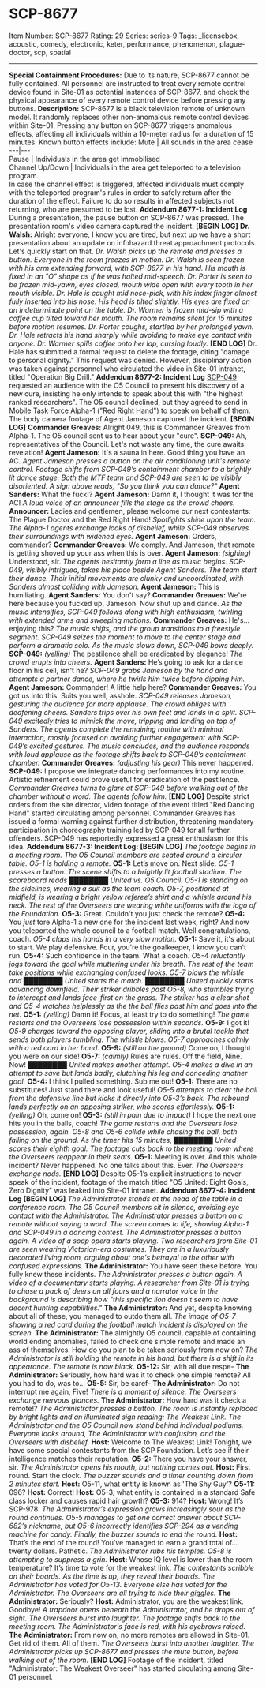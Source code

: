 # SCP-8677
Item Number: SCP-8677
Rating: 29
Series: series-9
Tags: _licensebox, acoustic, comedy, electronic, keter, performance, phenomenon, plague-doctor, scp, spatial

---

**Special Containment Procedures:** Due to its nature, SCP-8677 cannot be fully contained. All personnel are instructed to treat every remote control device found in Site-01 as potential instances of SCP-8677, and check the physical appearance of every remote control device before pressing any buttons.
**Description:** SCP-8677 is a black television remote of unknown model. It randomly replaces other non-anomalous remote control devices within Site-01.
Pressing any button on SCP-8677 triggers anomalous effects, affecting all individuals within a 10-meter radius for a duration of 15 minutes.
Known button effects include:
Mute | All sounds in the area cease  
---|---  
Pause | Individuals in the area get immobilised  
Channel Up/Down | Individuals in the area get teleported to a television program.  
In case the channel effect is triggered, affected individuals must comply with the teleported program's rules in order to safely return after the duration of the effect. Failure to do so results in affected subjects not returning, who are presumed to be lost.
**Addendum 8677-1: Incident Log**
During a presentation, the pause button on SCP-8677 was pressed. The presentation room's video camera captured the incident.
**[BEGIN LOG]**
**Dr. Walsh:** Alright everyone, I know you are tired, but next up we have a short presentation about an update on infohazard threat approachment protocols. Let's quickly start on that.
_Dr. Walsh picks up the remote and presses a button._
_Everyone in the room freezes in motion._
_Dr. Walsh is seen frozen with his arm extending forward, with SCP-8677 in his hand. His mouth is fixed in an "O" shape as if he was halted mid-speech._
_Dr. Porter is seen to be frozen mid-yawn, eyes closed, mouth wide open with every tooth in her mouth visible._
_Dr. Hale is caught mid nose-pick, with his index finger almost fully inserted into his nose. His head is tilted slightly. His eyes are fixed on an indeterminate point on the table._
_Dr. Warmer is frozen mid-sip with a coffee cup tilted toward her mouth._
_The room remains silent for 15 minutes before motion resumes._
_Dr. Porter coughs, startled by her prolonged yawn._
_Dr. Hale retracts his hand sharply while avoiding to make eye contact with anyone._
_Dr. Warmer spills coffee onto her lap, cursing loudly._
**[END LOG]**
Dr. Hale has submitted a formal request to delete the footage, citing "damage to personal dignity." This request was denied. However, disciplinary action was taken against personnel who circulated the video in Site-01 intranet, titled "Operation Big Drill."
**Addendum 8677-2: Incident Log**
[SCP-049](https://scp-wiki.wikidot.com/scp-049) requested an audience with the O5 Council to present his discovery of a new cure, insisting he only intends to speak about this with "the highest ranked researchers". The O5 council declined, but they agreed to send in Mobile Task Force Alpha-1 ("Red Right Hand") to speak on behalf of them.  
The body camera footage of Agent Jameson captured the incident.
**[BEGIN LOG]**
**Commander Greaves:** Alright 049, this is Commander Greaves from Alpha-1. The O5 council sent us to hear about your "cure".
**SCP-049:** Ah, representatives of the Council. Let's not waste any time, the cure awaits revelation!
**Agent Jameson:** It's a sauna in here. Good thing you have an AC.
_Agent Jameson presses a button on the air conditioning unit's remote control._
_Footage shifts from SCP-049’s containment chamber to a brightly lit dance stage. Both the MTF team and SCP-049 are seen to be visibly disoriented. A sign above reads, "So you think you can dance?"_
**Agent Sanders:** What the fuck!?
**Agent Jameson:** Damn it, I thought it was for the AC!
_A loud voice of an announcer fills the stage as the crowd cheers._
**Announcer:** Ladies and gentlemen, please welcome our next contestants: The Plague Doctor and the Red Right Hand!
_Spotlights shine upon the team. The Alpha-1 agents exchange looks of disbelief, while SCP-049 observes their surroundings with widened eyes._
**Agent Jameson:** Orders, commander?
**Commander Greaves:** We comply. And Jameson, that remote is getting shoved up your ass when this is over.
**Agent Jameson:** _(sighing)_ Understood, sir.
_The agents hesitantly form a line as music begins. SCP-049, visibly intrigued, takes his place beside Agent Sanders._
_The team start their dance. Their initial movements are clunky and uncoordinated, with Sanders almost colliding with Jameson._
**Agent Jameson:** This is humiliating.
**Agent Sanders:** You don't say?
**Commander Greaves:** We're here because you fucked up, Jameson. Now shut up and dance.
_As the music intensifies, SCP-049 follows along with high enthusiasm, twirling with extended arms and sweeping motions._
**Commander Greaves:** He's… enjoying this?
_The music shifts, and the group transitions to a freestyle segment. SCP-049 seizes the moment to move to the center stage and perform a dramatic solo._
_As the music slows down, SCP-049 bows deeply._
**SCP-049:** _(yelling)_ The pestilence shall be eradicated by elegance!
_The crowd erupts into cheers._
**Agent Sanders:** He’s going to ask for a dance floor in his cell, isn't he?
_SCP-049 grabs Jameson by the hand and attempts a partner dance, where he twirls him twice before dipping him._
**Agent Jameson:** Commander! A little help here?
**Commander Greaves:** You got us into this. Suits you well, asshole.
_SCP-049 releases Jameson, gesturing the audience for more applause. The crowd obliges with deafening cheers._
_Sanders trips over his own feet and lands in a split. SCP-049 excitedly tries to mimick the move, tripping and landing on top of Sanders._
_The agents complete the remaining routine with minimal interaction, mostly focused on avoiding further engagement with SCP-049’s excited gestures. The music concludes, and the audience responds with loud applause as the footage shifts back to SCP-049’s containment chamber._
**Commander Greaves:** _(adjusting his gear)_ This never happened.
**SCP-049:** I propose we integrate dancing performances into my routine. Artistic refinement could prove useful for eradication of the pestilence.
_Commander Greaves turns to glare at SCP-049 before walking out of the chamber without a word. The agents follow him._
**[END LOG]**
Despite strict orders from the site director, video footage of the event titled "Red Dancing Hand" started circulating among personnel.
Commander Greaves has issued a formal warning against further distribution, threatening mandatory participation in choreography training led by SCP-049 for all further offenders. SCP-049 has reportedly expressed a great enthusiasm for this idea.
**Addendum 8677-3: Incident Log:**
**[BEGIN LOG]**
_The footage begins in a meeting room. The O5 Council members are seated around a circular table. O5-1 is holding a remote._
**O5-1:** Let’s move on. Next slide.
_O5-1 presses a button. The scene shifts to a brightly lit football stadium. The scoreboard reads ████████ United vs. O5 Council._
_O5-1 is standing on the sidelines, wearing a suit as the team coach. O5-7, positioned at midfield, is wearing a bright yellow referee’s shirt and a whistle around his neck. The rest of the Overseers are wearing white uniforms with the logo of the Foundation._
**O5-3:** Great. Couldn't you just check the remote?
**O5-4:** You _just_ tore Alpha-1 a new one for the incident last week, right? And now you teleported the whole council to a football match. Well congratulations, coach.
_O5-4 claps his hands in a very slow motion._
**O5-1:** Save it, it's about to start. We play defensive. Four, you're the goalkeeper, I know you can't run.
**O5-4:** Such confidence in the team. What a coach.
_O5-4 reluctantly jogs toward the goal while muttering under his breath. The rest of the team take positions while exchanging confused looks._
_O5-7 blows the whistle and ████████ United starts the match._
_████████ United quickly starts advancing downfield. Their striker dribbles past O5-8, who stumbles trying to intercept and lands face-first on the grass._
_The striker has a clear shot and O5-4 watches helplessly as the the ball flies past him and goes into the net._
**O5-1:** _(yelling)_ Damn it! Focus, at least try to do something!
_The game restarts and the Overseers lose possession within seconds._
**O5-9:** I got it!
_O5-9 charges toward the opposing player, sliding into a brutal tackle that sends both players tumbling. The whistle blows. O5-7 approaches calmly with a red card in her hand._
**O5-9:** _(still on the ground)_ Come on, I thought you were on our side!
**O5-7:** _(calmly)_ Rules are rules. Off the field, Nine. Now!
_████████ United makes another attempt. O5-4 makes a dive in an attempt to save but lands badly, clutching his leg and conceding another goal._
**O5-4:** I think I pulled something. Sub me out!
**O5-1:** There are no substitutes! Just stand there and look useful!
_O5-5 attempts to clear the ball from the defensive line but kicks it directly into O5-3’s back. The rebound lands perfectly on an opposing striker, who scores effortlessly._
**O5-1:** _(yelling)_ Oh, come on!
**O5-3:** _(still in pain due to impact)_ I hope the next one hits you in the balls, coach!
_The game restarts and the Overseers lose possession, again. O5-8 and O5-6 collide while chasing the ball, both falling on the ground._
_As the timer hits 15 minutes, ████████ United scores their eighth goal. The footage cuts back to the meeting room where the Overseers reappear in their seats._
**O5-1:** Meeting is over. And this whole incident? Never happened. No one talks about this. Ever.
_The Overseers exchange nods._
**[END LOG]**
Despite O5-1’s explicit instructions to never speak of the incident, footage of the match titled "O5 United: Eight Goals, Zero Dignity" was leaked into Site-01 intranet.
**Addendum 8677-4: Incident Log**
**[BEGIN LOG]**
_The Administrator stands at the head of the table in a conference room. The O5 Council members sit in silence, avoiding eye contact with the Administrator._
_The Administrator presses a button on a remote without saying a word._
_The screen comes to life, showing Alpha-1 and SCP-049 in a dancing contest._
_The Administrator presses a button again. A video of a soap opera starts playing. Two researchers from Site-01 are seen wearing Victorian-era costumes. They are in a luxuriously decorated living room, arguing about one's betrayal to the other with confused expressions._
**The Administrator:** You have seen these before. You fully knew these incidents.
_The Administrator presses a button again. A video of a documentary starts playing. A researcher from Site-01 is trying to chase a pack of deers on all fours and a narrator voice in the background is describing how "this specific lion doesn't seem to have decent hunting capabilities."_
**The Administrator:** And yet, despite knowing about all of these, you managed to outdo them all.
_The image of O5-7 showing a red card during the football match incident is displayed on the screen._
**The Administrator:** The almightly O5 council, capable of containing world ending anomalies, failed to check one simple remote and made an ass of themselves. How do you plan to be taken seriously from now on?
_The Administrator is still holding the remote in his hand, but there is a shift in its appearance. The remote is now black._
**O5-12:** Sir, with all due respe-
**The Administrator:** Seriously, how hard was it to check one simple remote? All you had to do, was to…
**O5-5:** Sir, be caref-
**The Administrator:** Do not interrupt me again, Five!
_There is a moment of silence. The Overseers exchange nervous glances._
**The Administrator:** How hard was it check a remote!?
_The Administrator presses a button._
_The room is instantly replaced by bright lights and an illuminated sign reading: The Weakest Link. The Administrator and the O5 Council now stand behind individual podiums. Everyone looks around, The Administrator with confusion, and the Overseers with disbelief._
**Host:** Welcome to The Weakest Link! Tonight, we have some special contestants from the SCP Foundation. Let’s see if their intelligence matches their reputation.
**O5-2:** There you have your answer, sir.
_The Administrator opens his mouth, but nothing comes out._
**Host:** First round. Start the clock.
_The buzzer sounds and a timer counting down from 2 minutes start._
**Host:** O5-11, what entity is known as 'The Shy Guy'?
**O5-11:** 096?
**Host:** Correct!
**Host:** O5-3, what entity is contained in a standard Safe class locker and causes rapid hair growth?
**O5-3:** 914?
**Host:** Wrong! It’s SCP-978.
_The Administrator’s expression grows increasingly sour as the round continues. O5-5 manages to get one correct answer about SCP-682’s nickname, but O5-6 incorrectly identifies SCP-294 as a vending machine for candy. Finally, the buzzer sounds to end the round._
**Host:** That’s the end of the round! You’ve managed to earn a grand total of… twenty dollars. Pathetic.
_The Administrator rubs his temples. O5-8 is attempting to suppress a grin._
**Host:** Whose IQ level is lower than the room temperature? It’s time to vote for the weakest link.
_The contestants scribble on their boards._
_As the time is up, they reveal their boards. The Administrator has voted for O5-13. Everyone else has voted for the Administrator. The Overseers are all trying to hide their giggles._
**The Administrator:** Seriously?
**Host:** Administrator, you are the weakest link. Goodbye!
_A trapdoor opens beneath the Administrator, and he drops out of sight. The Overseers burst into laughter._
_The footage shifts back to the meeting room. The Administrator's face is red, with his eyebrows raised._
**The Administrator:** From now on, no more remotes are allowed in Site-01. Get rid of them. All of them.
_The Overseers burst into another laughter._
_The Administrator picks up SCP-8677 and presses the mute button, before walking out of the room._
**[END LOG]**
Footage of the incident, titled "Administrator: The Weakest Overseer" has started circulating among Site-01 personnel.